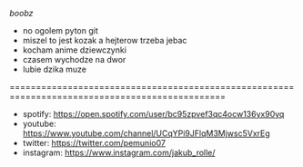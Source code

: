 *boobz*

- no ogolem pyton git
- miszel to jest kozak a hejterow trzeba jebac
- kocham anime dziewczynki
- czasem wychodze na dwor
- lubie dzika muze

===============================================================================================

- spotify: https://open.spotify.com/user/bc95zpvef3qc4ocw136yx90yq
- youtube: https://www.youtube.com/channel/UCqYPi9JFlqM3Mjwsc5VxrEg
- twitter: https://twitter.com/pemunio07
- instagram: https://www.instagram.com/jakub_rolle/
